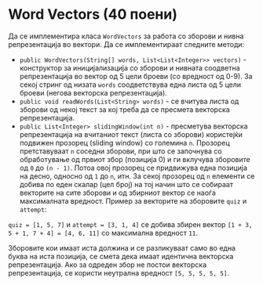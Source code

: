 # Word Vectors (40 поени)

Да се имплементира класа `WordVectors` за работа со зборови и нивна репрезентација во вектори. Да се имплементираат
следните методи:

- `public WordVectors(String[] words, List<List<Integer>> vectors)` - конструктор за иницијализација со зборови и
  нивната соодветна репрезентација во вектор од 5 цели броеви (со вредност од 0-9). За секој стринг од низата `words`
  соодветствува една листа од 5 цели броеви (негова векторска репрезентација).
- `public void readWords(List<String> words)` - се вчитува листа од зборови од некој текст за кој треба да се пресмета
  векторска репрезентација.
- `public List<Integer> slidingWindow(int n)` - пресметува векторска репрезентација на вчитаниот текст (листа со
  зборови) користејќи подвижен прозорец (sliding window) со големина `n`. Прозорец претставуваат `n` соседни зборови,
  при што се започнува со обработување од првиот збор (позиција 0) и ги вклучува зборовите од `0` до `(n - 1)`. Потоа
  овој прозорец се придвижува една позиција на десно, односно од `1` до `n`, итн. За секој прозорец од `n` елементи се
  добива по еден скалар (цел број) на тој начин што се собираат векторите на сите зборови и од збирниот вектор се наоѓа
  максималната вредност. Пример за векторите на зборовите `quiz` и `attempt`:

`quiz = [1, 5, 7]` и `attempt = [3, 1, 4]` се добива збирен вектор `[1 + 3, 5 + 1, 7 + 4] = [4, 6, 11]` со максимална
вредност `11`.

Зборовите кои имаат иста должина и се разликуваат само во една буква на иста позиција, се смета дека имаат идентична
векторска репрезентација. Ако за одреден збор не постои векторска репрезентација, се користи неутрална
вредност `[5, 5, 5, 5, 5]`.
